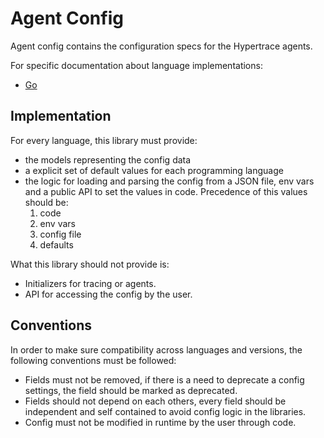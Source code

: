 # Agent Config

Agent config contains the configuration specs for the Hypertrace agents.

For specific documentation about language implementations:

- [Go](./go/README.md)

## Implementation

For every language, this library must provide:

- the models representing the config data
- a explicit set of default values for each programming language
- the logic for loading and parsing the config from a JSON file, env vars and a public API to set the values in code. Precedence of this values should be:
    1. code
    2. env vars
    3. config file
    4. defaults

What this library should not provide is:

- Initializers for tracing or agents.
- API for accessing the config by the user.

## Conventions

In order to make sure compatibility across languages and versions, the following conventions must be followed:

- Fields must not be removed, if there is a need to deprecate a config settings, the field should be marked as deprecated.
- Fields should not depend on each others, every field should be independent and self contained to avoid config logic in the libraries.
- Config must not be modified in runtime by the user through code.
